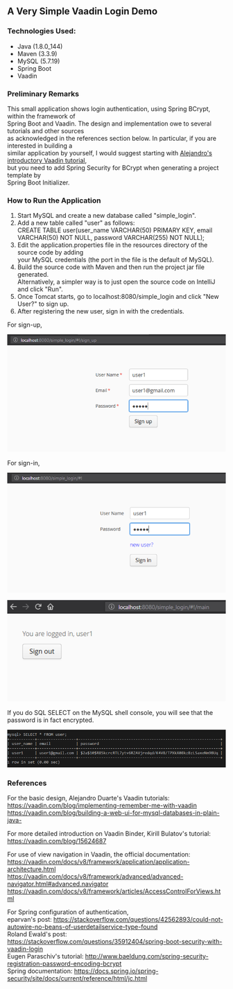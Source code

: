 ## A Very Simple Vaadin Login Demo

### Technologies Used:

* Java (1.8.0_144)
* Maven (3.3.9)
* MySQL (5.7.19)
* Spring Boot
* Vaadin

### Preliminary Remarks

This small application shows login authentication, using Spring BCrypt, within the framework of<br> 
Spring Boot and Vaadin. The design and implementation owe to several tutorials and other sources<br>
as acknowledged in the references section below. In particular, if you are interested in building a<br>
similar application by yourself, I would suggest starting with [Alejandro's introductory Vaadin tutorial](https://vaadin.com/blog/building-a-web-ui-for-mysql-databases-in-plain-java-),<br>
but you need to add Spring Security for BCrypt when generating a project template by<br>
Spring Boot Initializer.


### How to Run the Application

1. Start MySQL and create a new database called "simple_login".
1. Add a new table called "user" as follows:<br>
CREATE TABLE user(user_name VARCHAR(50) PRIMARY KEY, email VARCHAR(50) NOT NULL, password VARCHAR(255) NOT NULL);<br>
1. Edit the application.properties file in the resources directory of the source code by adding<br>
your MySQL credentials (the port in the file is the default of MySQL).<br>
1. Build the source code with Maven and then run the project jar file generated.<br>
Alternatively, a simpler way is to just open the source code on IntelliJ and click "Run".<br>
1. Once Tomcat starts, go to localhost:8080/simple_login and click "New User?" to sign up.<br>
1. After registering the new user, sign in with the credentials.<br>

For sign-up,<br>

![sign_up](/md_images/sign_up.PNG)

For sign-in,<br>

![sign_in](/md_images/sign_in.PNG)

![main](/md_images/main.PNG)

If you do SQL SELECT on the MySQL shell console, you will see that the password is in fact encrypted.<br>

![password_hashing](/md_images/password_hashing.PNG)

### References

For the basic design, Alejandro Duarte's Vaadin tutorials:<br>
https://vaadin.com/blog/implementing-remember-me-with-vaadin<br>
https://vaadin.com/blog/building-a-web-ui-for-mysql-databases-in-plain-java-<br>

For more detailed introduction on Vaadin Binder, Kirill Bulatov's tutorial:<br>
https://vaadin.com/blog/15624687<br>

For use of view navigation in Vaadin, the official documentation:<br>
https://vaadin.com/docs/v8/framework/application/application-architecture.html<br>
https://vaadin.com/docs/v8/framework/advanced/advanced-navigator.html#advanced.navigator<br>
https://vaadin.com/docs/v8/framework/articles/AccessControlForViews.html<br> 

For Spring configuration of authentication,<br>
eparvan's post: https://stackoverflow.com/questions/42562893/could-not-autowire-no-beans-of-userdetailservice-type-found<br>
Roland Ewald's post: https://stackoverflow.com/questions/35912404/spring-boot-security-with-vaadin-login<br>
Eugen Paraschiv's tutorial: http://www.baeldung.com/spring-security-registration-password-encoding-bcrypt<br>
Spring documentation: https://docs.spring.io/spring-security/site/docs/current/reference/html/jc.html

 

  
  

   

   
   

           
               

          

